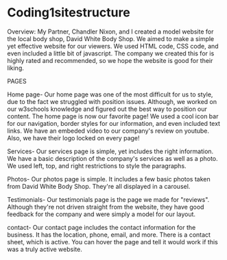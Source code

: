 # Coding1sitestructure

Overview:
My Partner, Chandler Nixon, and I created a model website for the local body shop, David White Body Shop. We aimed to make a simple yet effective website for our viewers. We used HTML code, CSS code, and even included a little bit of javascript. The company we created this for is highly rated and recommended, so we hope the website is good for their liking.

PAGES

Home page-
Our home page was one of the most difficult for us to style, due to the fact we struggled with position issues. Although, we worked on our w3schools knowledge and figured out the best way to position our content. The home page is now our favorite page! We used a cool icon bar for our navigation, border styles for our information, and even included text links. We have an embeded video to our company's review on youtube. Also, we have their logo locked on every page!

Services-
Our services page is simple, yet includes the right information. We have a basic description of the company's services as well as a photo. We used left, top, and right restrictions to style the paragraphs.

Photos-
Our photos page is simple. It includes a few basic photos taken from David White Body Shop. They're all displayed in a carousel.

Testimonials-
Our testimonials page is the page we made for "reviews". Although they're not driven straight from the website, they have good feedback for the company and were simply a model for our layout.

contact-
Our contact page includes the contact information for the business. It has the location, phone, email, and more. There is a contact sheet, which is active. You can hover the page and tell it would work if this was a truly active website.
